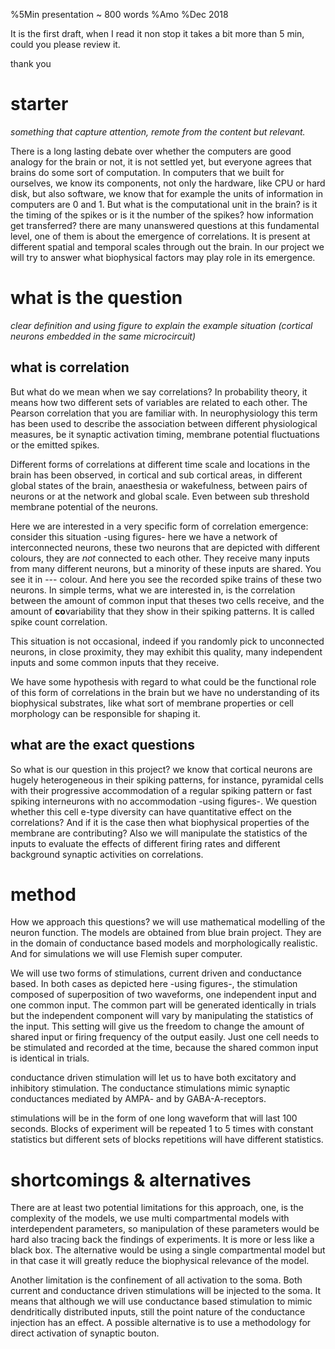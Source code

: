 %5Min presentation ~ 800 words 
%Amo
%Dec 2018

It is the first draft, when I read it non stop it takes a bit more than 5 min,
could you please review it. 

thank you


# starter

*something that capture attention, remote from the content but relevant.*

There is a long lasting debate over whether the computers are good analogy for the brain or not, it is not settled yet, but everyone agrees that brains do some sort of computation.
In computers that we built for ourselves, we know its components, not only the hardware, like CPU or hard disk, but also software, we know that for example the units of information in computers are 0 and 1. But what is the computational unit in the brain? is it the timing of the spikes or is it the number of the spikes? how information get transferred? there are many unanswered questions at this fundamental level, one of them is about the emergence of correlations. It is present at different spatial and temporal scales through out the brain. In our project we will try to answer what biophysical factors may play role in its emergence.


# what is the question

*clear definition and using figure to explain the example situation (cortical neurons embedded in the same microcircuit)*

## what is correlation

But what do we mean when we say correlations? In probability theory, it means how two different sets of variables are related to each other. The Pearson correlation that you are familiar with. In neurophysiology this term has been used to describe the association between different physiological measures, be it synaptic activation timing, membrane potential fluctuations or the emitted spikes.

Different forms of correlations at different time scale and locations in the brain has been observed, in cortical and sub cortical areas, in different global states of the brain, anaesthesia or wakefulness, between pairs of neurons or at the network and global scale. Even between sub threshold membrane potential of the neurons.

Here we are interested in a very specific form of correlation emergence: consider this situation -using figures- here we have a network of interconnected neurons, these two neurons that are depicted with different colours, they are *not* connected to each other. They receive many inputs from many different neurons, but a minority of these inputs are shared. You see it in --- colour. And here you see the recorded spike trains of these two neurons. In simple terms, what we are interested in, is the correlation between the amount of common input that theses two cells receive, and the amount of **co**variability that they show in their spiking patterns. It is called spike count correlation. 

This situation is not occasional, indeed if you randomly pick to unconnected neurons, in close proximity, they may exhibit this quality, many independent inputs and some common inputs that they receive.

We have some hypothesis with regard to what could be the functional role of this form of correlations in the brain but we have no understanding of its biophysical substrates, like what sort of membrane properties or cell morphology can be responsible for shaping it.

## what are the exact questions

So what is our question in this project? we know that cortical neurons are hugely heterogeneous in their spiking patterns, for instance, pyramidal cells with their progressive accommodation of a regular spiking pattern or fast spiking interneurons with no accommodation -using figures-. We question whether this cell e-type diversity can have quantitative effect on the correlations? And if it is the case then what biophysical properties of the membrane are contributing? Also we will manipulate the statistics of the inputs to evaluate the effects of different firing rates and different background synaptic activities on correlations.

# method

How we approach this questions? we will use mathematical modelling of the neuron function. The models are obtained from blue brain project. They are in the domain of conductance based models and morphologically realistic. And for simulations we will use Flemish super computer.

We will use two forms of stimulations, current driven and conductance based. In both cases as depicted here -using figures-, the stimulation composed of superposition of two waveforms, one independent input and one common input. The common part will be generated identically in trials but the independent component will vary by manipulating the statistics of the input. This setting will give us the freedom to change the amount of shared input or firing frequency of the output easily. Just one cell needs to be stimulated and recorded at the time, because the shared common input is identical in trials.  

conductance driven stimulation will let us to have both excitatory and inhibitory stimulation. The conductance stimulations mimic synaptic conductances mediated by AMPA- and by GABA-A-receptors.

stimulations will be in the form of one long waveform that will last 100 seconds. Blocks of experiment will be repeated 1 to 5 times with constant statistics but different sets of blocks repetitions will have different statistics.

# shortcomings & alternatives 

There are at least two potential limitations for this approach, one, is the complexity of the models, we use multi compartmental models with interdependent parameters, so manipulation of these parameters would be hard also tracing back the findings of experiments. It is more or less like a black box. The alternative would be using a single compartmental model but in that case it will greatly reduce the biophysical relevance of the model.

Another limitation is the confinement of all activation to the soma. Both current and conductance driven stimulations will be injected to the soma. It means that although we will use conductance based stimulation to mimic dendritically distributed inputs, still the point nature of the conductance injection has an effect. A possible alternative is to use a methodology for direct activation of synaptic bouton.




